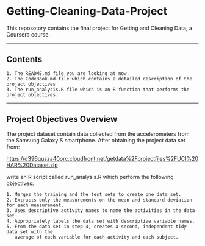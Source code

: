 # Getting-Cleaning-Data-Project
This reposotory contains the final project for Getting and Cleaning Data, a Coursera course.

---

## Contents
    1. The README.md file you are looking at now.
    2. The CodeBook.md file which contains a detailed description of the project objectives
    3. The run_analysis.R file which is an R function that performs the project objectives.
    
---

## Project Objectives Overview

The project dataset contain data collected from the accelerometers from the Samsung Galaxy S smartphone. After obtaining the project data set from:

https://d396qusza40orc.cloudfront.net/getdata%2Fprojectfiles%2FUCI%20HAR%20Dataset.zip

write an R script called run_analysis.R which perform the following objectives:

    1. Merges the training and the test sets to create one data set.
    2. Extracts only the measurements on the mean and standard deviation for each measurement. 
    3. Uses descriptive activity names to name the activities in the data set
    4. Appropriately labels the data set with descriptive variable names. 
    5. From the data set in step 4, creates a second, independent tidy data set with the 
       average of each variable for each activity and each subject.
